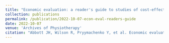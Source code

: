 ```yaml
---
title: "Economic evaluation: a reader's guide to studies of cost-effectiveness"
collection: publications
permalink: /publication/2022-10-07-econ-eval-readers-guide
date: 2022-10-07
venue: 'Archives of Physiotherapy'
citation: "Abbott JH, Wilson R, Pryymachenko Y, et al. Economic evaluation: a reader's guide to studies of cost-effectiveness. Archives of Physiotherapy;In Press."
---
```

